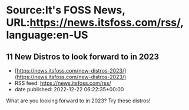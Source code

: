 # Source:It's FOSS News, URL:https://news.itsfoss.com/rss/, language:en-US

## 11 New Distros to look forward to in 2023
 - [https://news.itsfoss.com/new-distros-2023/](https://news.itsfoss.com/new-distros-2023/)
 - RSS feed: https://news.itsfoss.com/rss/
 - date published: 2022-12-22 06:22:35+00:00

What are you looking forward to in 2023? Try these distros!

